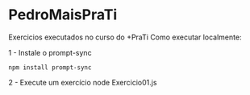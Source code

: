 # PedroMaisPraTi
Exercicios executados no curso do +PraTi
Como executar localmente:

1 - Instale o prompt-sync

	npm install prompt-sync
  
2 - Execute um exercício node Exercicio01.js
